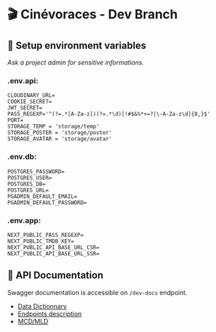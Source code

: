 # :clapper: Cinévoraces - Dev Branch

## :key: Setup environment variables

_Ask a project admin for sensitive informations._

### .env.api:

```
CLOUDINARY_URL=
COOKIE_SECRET=
JWT_SECRET=
PASS_REGEXP='^(?=.*[A-Za-z])(?=.*\d)[!#$&%*+=?|\-A-Za-z\d]{8,}$'
PORT=
STORAGE_TEMP = 'storage/temp'
STORAGE_POSTER = 'storage/poster'
STORAGE_AVATAR = 'storage/avatar'
```

### .env.db:

```
POSTGRES_PASSWORD=
POSTGRES_USER=
POSTGRES_DB=
POSTGRES_URL=
PGADMIN_DEFAULT_EMAIL=
PGADMIN_DEFAULT_PASSWORD=
```

### .env.app:

```
NEXT_PUBLIC_PASS_REGEXP=
NEXT_PUBLIC_TMDB_KEY=
NEXT_PUBLIC_API_BASE_URL_CSR=
NEXT_PUBLIC_API_BASE_URL_SSR=

```

## :satellite: API Documentation

Swagger documentation is accessible on `/dev-docs` endpoint.

- [Data Dictionnary](./doc/API-data_dictionnary.md)
- [Endpoints description](./doc/API-Endpoints.md)
- [MCD/MLD](./doc/API-MCD-MLD.md)
